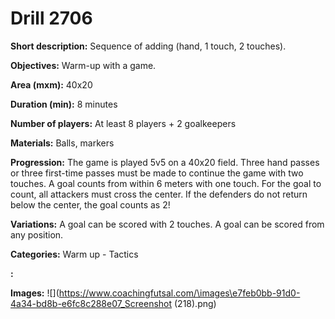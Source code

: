# Drill 2706

**Short description:**
Sequence of adding (hand, 1 touch, 2 touches).

**Objectives:**
Warm-up with a game.

**Area (mxm):**
40x20

**Duration (min):**
8 minutes

**Number of players:**
At least 8 players + 2 goalkeepers

**Materials:**
Balls, markers

**Progression:**
The game is played 5v5 on a 40x20 field. Three hand passes or three first-time passes must be made to continue the game with two touches. A goal counts from within 6 meters with one touch. For the goal to count, all attackers must cross the center. If the defenders do not return below the center, the goal counts as 2!

**Variations:**
A goal can be scored with 2 touches. A goal can be scored from any position.

**Categories:**
Warm up - Tactics

**:**


**Images:**
![](https://www.coachingfutsal.com/\images\e7feb0bb-91d0-4a34-bd8b-e6fc8c288e07_Screenshot (218).png)

